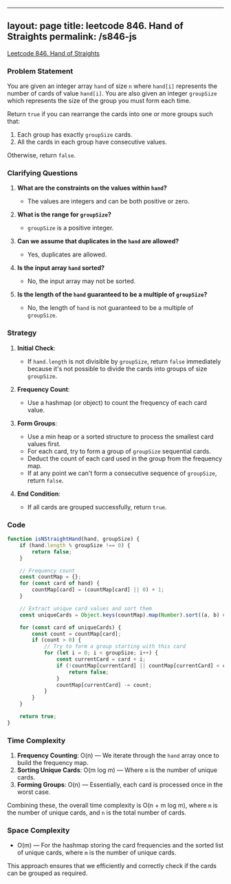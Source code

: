 
---
layout: page
title: leetcode 846. Hand of Straights
permalink: /s846-js
---
[Leetcode 846. Hand of Straights](https://algoadvance.github.io/algoadvance/l846)
### Problem Statement

You are given an integer array `hand` of size `n` where `hand[i]` represents the number of cards of value `hand[i]`. You are also given an integer `groupSize` which represents the size of the group you must form each time.

Return `true` if you can rearrange the cards into one or more groups such that:

1. Each group has exactly `groupSize` cards.
2. All the cards in each group have consecutive values.

Otherwise, return `false`.

### Clarifying Questions

1. **What are the constraints on the values within `hand`?**
   - The values are integers and can be both positive or zero.

2. **What is the range for `groupSize`?**
   - `groupSize` is a positive integer.

3. **Can we assume that duplicates in the `hand` are allowed?**
   - Yes, duplicates are allowed.

4. **Is the input array `hand` sorted?**
   - No, the input array may not be sorted.

5. **Is the length of the `hand` guaranteed to be a multiple of `groupSize`?**
   - No, the length of `hand` is not guaranteed to be a multiple of `groupSize`. 

### Strategy

1. **Initial Check**:
    - If `hand.length` is not divisible by `groupSize`, return `false` immediately because it's not possible to divide the cards into groups of size `groupSize`.

2. **Frequency Count**:
    - Use a hashmap (or object) to count the frequency of each card value.

3. **Form Groups**:
    - Use a min heap or a sorted structure to process the smallest card values first.
    - For each card, try to form a group of `groupSize` sequential cards.
    - Deduct the count of each card used in the group from the frequency map.
    - If at any point we can't form a consecutive sequence of `groupSize`, return `false`.

4. **End Condition**:
    - If all cards are grouped successfully, return `true`.

### Code

```javascript
function isNStraightHand(hand, groupSize) {
    if (hand.length % groupSize !== 0) {
        return false;
    }

    // Frequency count
    const countMap = {};
    for (const card of hand) {
        countMap[card] = (countMap[card] || 0) + 1;
    }

    // Extract unique card values and sort them
    const uniqueCards = Object.keys(countMap).map(Number).sort((a, b) => a - b);

    for (const card of uniqueCards) {
        const count = countMap[card];
        if (count > 0) {
            // Try to form a group starting with this card
            for (let i = 0; i < groupSize; i++) {
                const currentCard = card + i;
                if (!countMap[currentCard] || countMap[currentCard] < count) {
                    return false;
                }
                countMap[currentCard] -= count;
            }
        }
    }

    return true;
}
```

### Time Complexity

1. **Frequency Counting**: O(n) — We iterate through the `hand` array once to build the frequency map.
2. **Sorting Unique Cards**: O(m log m) — Where `m` is the number of unique cards.
3. **Forming Groups**: O(n) — Essentially, each card is processed once in the worst case.

Combining these, the overall time complexity is O(n + m log m), where `m` is the number of unique cards, and `n` is the total number of cards.

### Space Complexity

- O(m) — For the hashmap storing the card frequencies and the sorted list of unique cards, where `m` is the number of unique cards.

This approach ensures that we efficiently and correctly check if the cards can be grouped as required.